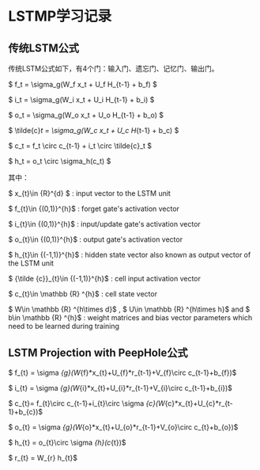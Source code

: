 
# LSTMP学习记录

## 传统LSTM公式

传统LSTM公式如下，有4个门：输入门、遗忘门、记忆门、输出门。


$ f_t = \sigma_g(W_f x_t + U_f H_{t-1} + b_f) $

$ i_t = \sigma_g(W_i x_t + U_i H_{t-1} + b_i) $

$ o_t = \sigma_g(W_o x_t + U_o H_{t-1} + b_o) $

$ \tilde{c}_t = \sigma_g(W_c x_t + U_c H_{t-1} + b_c) $

$ c_t = f_t \circ c_{t-1} + i_t \circ \tilde{c}_t  $

$ h_t = o_t \circ \sigma_h(c_t) $

其中：

$ x_{t}\in {R}^{d} $ : input vector to the LSTM unit

$ f_{t}\in {(0,1)}^{h}$ : forget gate's activation vector

$ i_{t}\in {(0,1)}^{h}$ : input/update gate's activation vector

$ o_{t}\in {(0,1)}^{h}$ : output gate's activation vector

$ h_{t}\in {(-1,1)}^{h}$ : hidden state vector also known as output vector of the LSTM unit

$ {\tilde {c}}_{t}\in {(-1,1)}^{h}$ : cell input activation vector

$ c_{t}\in \mathbb {R} ^{h}$ : cell state vector

$ W\in \mathbb {R} ^{h\times d}$ , $ U\in \mathbb {R} ^{h\times h}$ and $ b\in \mathbb {R} ^{h}$ : weight matrices and bias vector parameters which need to be learned during training


## LSTM Projection with PeepHole公式


$ f_{t} = \sigma _{g}(W_{f}*x_{t}+U_{f}*r_{t-1}+V_{f}\circ c_{t-1}+b_{f})$ 

$ i_{t} = \sigma _{g}(W_{i}*x_{t}+U_{i}*r_{t-1}+V_{i}\circ c_{t-1}+b_{i})$ 

$ c_{t}= f_{t}\circ c_{t-1}+i_{t}\circ \sigma _{c}(W_{c}*x_{t}+U_{c}*r_{t-1}+b_{c})$ 

$ o_{t} = \sigma _{g}(W_{o}*x_{t}+U_{o}*r_{t-1}+V_{o}\circ c_{t}+b_{o})$ 

$ h_{t} = o_{t}\circ \sigma _{h}(c_{t})$ 

$ r_{t} = W_{r} h_{t}$ 


